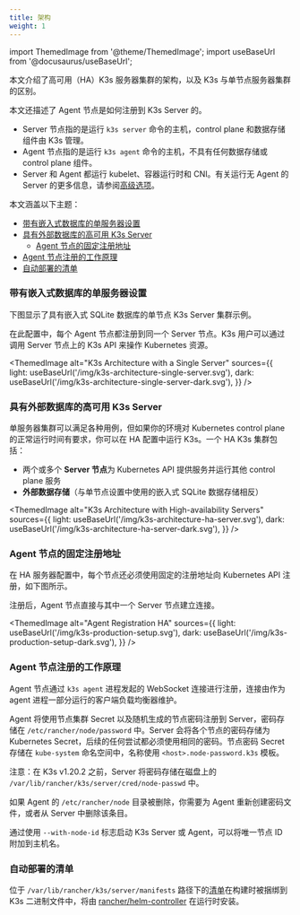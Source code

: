 ```yaml
---
title: 架构
weight: 1
---
```


import ThemedImage from '@theme/ThemedImage';
import useBaseUrl from '@docusaurus/useBaseUrl';

本文介绍了高可用（HA）K3s 服务器集群的架构，以及 K3s 与单节点服务器集群的区别。

本文还描述了 Agent 节点是如何注册到 K3s Server 的。

* Server 节点指的是运行 `k3s server` 命令的主机，control plane 和数据存储组件由 K3s 管理。
* Agent 节点指的是运行 `k3s agent` 命令的主机，不具有任何数据存储或 control plane 组件。
* Server 和 Agent 都运行 kubelet、容器运行时和 CNI。有关运行无 Agent 的 Server 的更多信息，请参阅[高级选项](../advanced/advanced.md#运行无-agent-的-server实验性)。

本文涵盖以下主题：

- [带有嵌入式数据库的单服务器设置](#带有嵌入式数据库的单服务器设置)
- [具有外部数据库的高可用 K3s Server](#具有外部数据库的高可用-k3s-server)
   - [Agent 节点的固定注册地址](#agent-节点的固定注册地址)
- [Agent 节点注册的工作原理](#agent-节点注册的工作原理)
- [自动部署的清单](#自动部署的清单)

### 带有嵌入式数据库的单服务器设置

下图显示了具有嵌入式 SQLite 数据库的单节点 K3s Server 集群示例。

在此配置中，每个 Agent 节点都注册到同一个 Server 节点。K3s 用户可以通过调用 Server 节点上的 K3s API 来操作 Kubernetes 资源。

<ThemedImage
alt="K3s Architecture with a Single Server"
sources={{
light: useBaseUrl('/img/k3s-architecture-single-server.svg'),
dark: useBaseUrl('/img/k3s-architecture-single-server-dark.svg'),
}}
/>


### 具有外部数据库的高可用 K3s Server

单服务器集群可以满足各种用例，但如果你的环境对 Kubernetes control plane 的正常运行时间有要求，你可以在 HA 配置中运行 K3s。一个 HA K3s 集群包括：

* 两个或多个 **Server 节点**为 Kubernetes API 提供服务并运行其他 control plane 服务
* **外部数据存储**（与单节点设置中使用的嵌入式 SQLite 数据存储相反）

<ThemedImage
alt="K3s Architecture with High-availability Servers"
sources={{
light: useBaseUrl('/img/k3s-architecture-ha-server.svg'),
dark: useBaseUrl('/img/k3s-architecture-ha-server-dark.svg'),
}}
/>

### Agent 节点的固定注册地址

在 HA 服务器配置中，每个节点还必须使用固定的注册地址向 Kubernetes API 注册，如下图所示。

注册后，Agent 节点直接与其中一个 Server 节点建立连接。

<ThemedImage
alt="Agent Registration HA"
sources={{
light: useBaseUrl('/img/k3s-production-setup.svg'),
dark: useBaseUrl('/img/k3s-production-setup-dark.svg'),
}}
/>

### Agent 节点注册的工作原理

Agent 节点通过 `k3s agent` 进程发起的 WebSocket 连接进行注册，连接由作为 agent 进程一部分运行的客户端负载均衡器维护。

Agent 将使用节点集群 Secret 以及随机生成的节点密码注册到 Server，密码存储在 `/etc/rancher/node/password` 中。Server 会将各个节点的密码存储为 Kubernetes Secret，后续的任何尝试都必须使用相同的密码。节点密码 Secret 存储在 `kube-system` 命名空间中，名称使用 `<host>.node-password.k3s` 模板。

注意：在 K3s v1.20.2 之前，Server 将密码存储在磁盘上的 `/var/lib/rancher/k3s/server/cred/node-passwd` 中。

如果 Agent 的 `/etc/rancher/node` 目录被删除，你需要为 Agent 重新创建密码文件，或者从 Server 中删除该条目。

通过使用 `--with-node-id` 标志启动 K3s Server 或 Agent，可以将唯一节点 ID 附加到主机名。

### 自动部署的清单

位于 `/var/lib/rancher/k3s/server/manifests` 路径下的[清单](https://github.com/rancher/k3s/tree/master/manifests)在构建时被捆绑到 K3s 二进制文件中，将由 [rancher/helm-controller](https://github.com/rancher/helm-controller#helm-controller) 在运行时安装。
